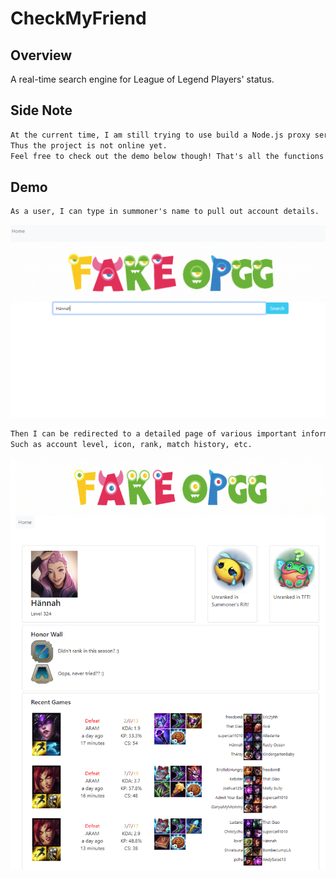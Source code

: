 # CheckMyFriend

## Overview
A real-time search engine for League of Legend Players' status.

## Side Note
```md
At the current time, I am still trying to use build a Node.js proxy server to secure the private API key. 
Thus the project is not online yet. 
Feel free to check out the demo below though! That's all the functions this app provides.
```

## Demo
```md 
As a user, I can type in summoner's name to pull out account details.
```
![](./assets/image/step1.PNG)

```md 
Then I can be redirected to a detailed page of various important information of the searched summoner.
Such as account level, icon, rank, match history, etc.
```
![](./assets/image/step2.PNG)


